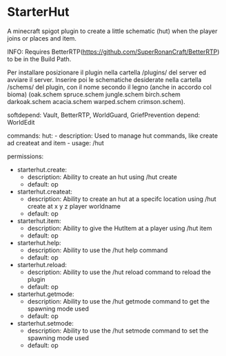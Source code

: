 # StarterHut
 A minecraft spigot plugin to create a little schematic (hut) when the player joins or places and item.
 
 INFO: Requires BetterRTP(https://github.com/SuperRonanCraft/BetterRTP) to be in the Build Path.
 
 Per installare posizionare il plugin nella cartella /plugins/ del server ed avviare il server. Inserire poi le schematiche desiderate nella cartella /schems/
 del plugin, con il nome secondo il legno (anche in accordo col bioma) (oak.schem spruce.schem jungle.schem birch.schem darkoak.schem acacia.schem warped.schem crimson.schem).
 
 softdepend: Vault, BetterRTP, WorldGuard, GriefPrevention
 depend: WorldEdit

commands:
hut:
      - description: Used to manage hut commands, like create ad createat and item
      - usage: /hut <subcommand>

permissions:
   - starterhut.create:
     - description: Ability to create an hut using /hut create
     - default: op
  - starterhut.createat:
     - description: Ability to create an hut at a specifc location using /hut create at x y z player worldname
     - default: op
  - starterhut.item:
     - description: Ability to give the HutItem at a player using /hut item <playername>
     - default: op
  - starterhut.help:
     - description: Ability to use the /hut help command
     - default: op
  - starterhut.reload:
    - description: Ability to use the /hut reload command to reload the plugin
     - default: op
  - starterhut.getmode:
    -  description: Ability to use the /hut getmode command to get the spawning mode used
    -  default: op
  - starterhut.setmode:
     - description: Ability to use the /hut setmode command to set the spawning mode used
     - default: op
